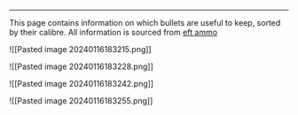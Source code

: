 
---
This page contains information on which bullets are useful to keep, sorted by their calibre. All information is sourced from [eft ammo](https://www.eft-ammo.com)

![[Pasted image 20240116183215.png]]

![[Pasted image 20240116183228.png]]

![[Pasted image 20240116183242.png]]

![[Pasted image 20240116183255.png]]

